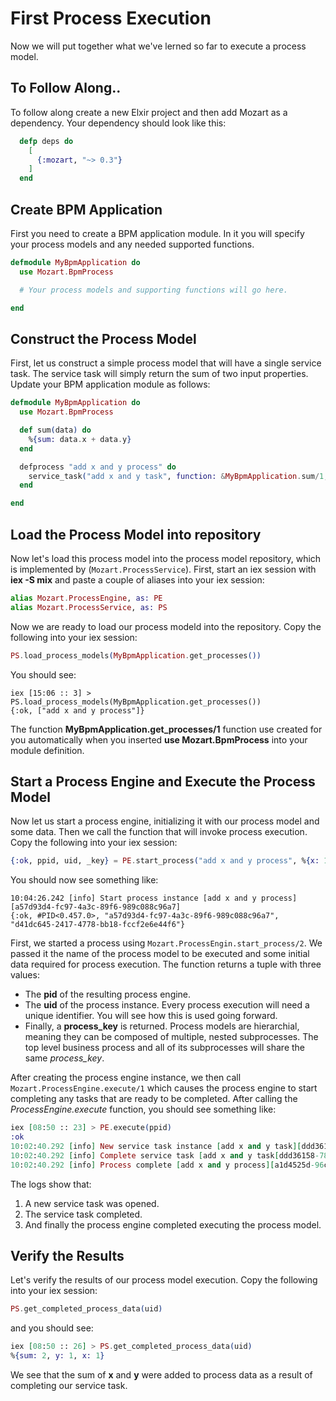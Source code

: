 # First Process Execution

Now we will put together what we've lerned so far to execute a process model. 

## To Follow Along..

To follow along create a new Elxir project and then add Mozart as a dependency. Your dependency should look like this:

```elixir
  defp deps do
    [
      {:mozart, "~> 0.3"}
    ]
  end
```

## Create BPM Application

First you need to create a BPM application module. In it you will specify your process models and any needed supported functions.

```elixir
defmodule MyBpmApplication do
  use Mozart.BpmProcess

  # Your process models and supporting functions will go here.

end
```

## Construct the Process Model

First, let us construct a simple process model that will have a single service task. The service task will simply return the sum of two input properties. Update your BPM application module as follows:

```elixir
defmodule MyBpmApplication do
  use Mozart.BpmProcess

  def sum(data) do
    %{sum: data.x + data.y}
  end

  defprocess "add x and y process" do
    service_task("add x and y task", function: &MyBpmApplication.sum/1, inputs: "x,y")
  end

end
```

## Load the Process Model into repository

Now let's load this process model into the process model repository, which is implemented by (`Mozart.ProcessService`). First, start an iex session with **iex -S mix** and paste a couple of aliases into your iex session:

```elixir
alias Mozart.ProcessEngine, as: PE
alias Mozart.ProcessService, as: PS

```

Now we are ready to load our process modeld into the repository. Copy the following into your iex session:

```elixir
PS.load_process_models(MyBpmApplication.get_processes())

```

You should see:

````
iex [15:06 :: 3] > PS.load_process_models(MyBpmApplication.get_processes())
{:ok, ["add x and y process"]}
````

The function **MyBpmApplication.get_processes/1** function use created for you automatically when you inserted **use Mozart.BpmProcess** into your module definition.

## Start a Process Engine and Execute the Process Model

Now let us start a process engine, initializing it with our process model and some data. Then we call the function that will invoke process execution. Copy the following into your iex session:

```elixir
{:ok, ppid, uid, _key} = PE.start_process("add x and y process", %{x: 1, y: 1})

```

You should now see something like:

```
10:04:26.242 [info] Start process instance [add x and y process][a57d93d4-fc97-4a3c-89f6-989c088c96a7]
{:ok, #PID<0.457.0>, "a57d93d4-fc97-4a3c-89f6-989c088c96a7", "d41dc645-2417-4778-bb18-fccf2e6e44f6"}
```

First, we started a process using `Mozart.ProcessEngin.start_process/2`. We passed it the name of the process model to be executed and some initial data required for process execution. The function returns a tuple with three values: 

* The **pid** of the resulting process engine.
* The **uid** of the process instance. Every process execution will need a unique identifier. You will see how this is used going forward.
* Finally, a **process_key** is returned. Process models are hierarchial, meaning they can be composed of multiple, nested subprocesses. The top level business process and all of its subprocesses will share the same *process_key*.

After creating the process engine instance, we then call `Mozart.ProcessEngine.execute/1` which causes the process engine to start completing any tasks that are ready to be completed. After calling the *ProcessEngine.execute* function, you should see something like:

```elixir
iex [08:50 :: 23] > PE.execute(ppid)
:ok
10:02:40.292 [info] New service task instance [add x and y task][ddd36158-7837-4c5a-b0be-66a02f304d27]
10:02:40.292 [info] Complete service task [add x and y task[ddd36158-7837-4c5a-b0be-66a02f304d27]
10:02:40.292 [info] Process complete [add x and y process][a1d4525d-96cb-4da1-9a82-d20bab4afa89]
```

The logs show that:

1. A new service task was opened.
1. The service task completed.
1. And finally the process engine completed executing the process model.

## Verify the Results

Let's verify the results of our process model execution. Copy the following into your iex session:

```elixir
PS.get_completed_process_data(uid)

```

and you should see:

```elixir
iex [08:50 :: 26] > PS.get_completed_process_data(uid)
%{sum: 2, y: 1, x: 1}
```

We see that the sum of **x** and **y** were added to process data as a result of completing our service task.

